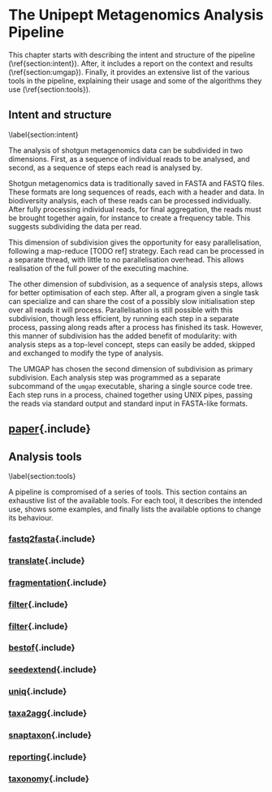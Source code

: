 # The Unipept Metagenomics Analysis Pipeline

This chapter starts with describing the intent and structure of the
pipeline (\ref{section:intent}). After, it includes a report on the
context and results (\ref{section:umgap}). Finally, it provides an
extensive list of the various tools in the pipeline, explaining their
usage and some of the algorithms they use (\ref{section:tools}).

## Intent and structure
\label{section:intent}

The analysis of shotgun metagenomics data can be subdivided in two
dimensions. First, as a sequence of individual reads to be analysed, and
second, as a sequence of steps each read is analysed by.

Shotgun metagenomics data is traditionally saved in FASTA and FASTQ
files. These formats are long sequences of reads, each with a header and
data. In biodiversity analysis, each of these reads can be processed
individually. After fully processing individual reads, for final
aggregation, the reads must be brought together again, for instance to
create a frequency table. This suggests subdividing the data per read.

This dimension of subdivision gives the opportunity for easy
parallelisation, following a map-reduce [TODO ref] strategy. Each
read can be processed in a separate thread, with little to no
parallelisation overhead. This allows realisation of the full power of
the executing machine.

The other dimension of subdivision, as a sequence of analysis steps,
allows for better optimisation of each step. After all, a program
given a single task can specialize and can share the cost of a possibly
slow initialisation step over all reads it will process. Parallelisation
is still possible with this subdivision, though less efficient, by
running each step in a separate process, passing along reads after a
process has finished its task. However, this manner of subdivision has
the added benefit of modularity: with analysis steps as a top-level
concept, steps can easily be added, skipped and exchanged to modify the
type of analysis.

The UMGAP has chosen the second dimension of subdivision as primary
subdivision. Each analysis step was programmed as a separate subcommand
of the `umgap` executable, sharing a single source code tree. Each step
runs in a process, chained together using UNIX pipes, passing the reads
via standard output and standard input in FASTA-like formats.

## [paper](paper.md){.include}

## Analysis tools
\label{section:tools}

A pipeline is compromised of a series of tools. This section contains
an exhaustive list of the available tools. For each tool, it describes
the intended use, shows some examples, and finally lists the available
options to change its behaviour.

### [fastq2fasta](components/fastq2fasta.md){.include}

### [translate](components/translate.md){.include}

### [fragmentation](components/fragmentation.md){.include}

### [filter](components/filter.md){.include}

### [filter](components/pept2lca.md){.include}

### [bestof](components/bestof.md){.include}

### [seedextend](components/seedextend.md){.include}

### [uniq](components/uniq.md){.include}

### [taxa2agg](components/taxa2agg.md){.include}

### [snaptaxon](components/snaptaxon.md){.include}

### [reporting](components/reporting.md){.include}

### [taxonomy](components/taxonomy.md){.include}
